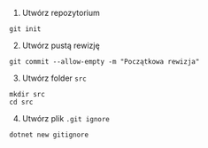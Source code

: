 1. Utwórz repozytorium
```
git init
```
2. Utwórz pustą rewizję
```
git commit --allow-empty -m "Początkowa rewizja"
```

3. Utwórz folder `src`
```
mkdir src
cd src
```
  
4. Utwórz plik `.git ignore`
```
dotnet new gitignore
```
